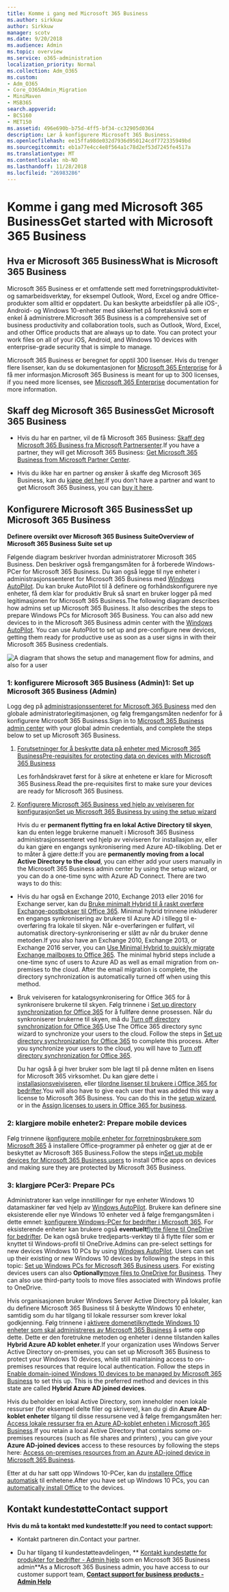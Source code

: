 ```yaml
---
title: Komme i gang med Microsoft 365 Business
ms.author: sirkkuw
author: Sirkkuw
manager: scotv
ms.date: 9/20/2018
ms.audience: Admin
ms.topic: overview
ms.service: o365-administration
localization_priority: Normal
ms.collection: Adm_O365
ms.custom:
- Adm_O365
- Core_O365Admin_Migration
- MiniMaven
- MSB365
search.appverid:
- BCS160
- MET150
ms.assetid: 496e690b-b75d-4ff5-bf34-cc32905d0364
description: Lær å konfigurere Microsoft 365 Business.
ms.openlocfilehash: ee15ffa98de032d7936d950124cdf772335949bd
ms.sourcegitcommit: eb1a77e4cc4e8f564a1c78d2ef53d7245fe4517a
ms.translationtype: MT
ms.contentlocale: nb-NO
ms.lasthandoff: 11/28/2018
ms.locfileid: "26983286"
---
```

# <a name="get-started-with-microsoft-365-business"></a><span data-ttu-id="a476d-103">Komme i gang med Microsoft 365 Business</span><span class="sxs-lookup"><span data-stu-id="a476d-103">Get started with Microsoft 365 Business</span></span>

## <a name="what-is-microsoft-365-business"></a><span data-ttu-id="a476d-104">Hva er Microsoft 365 Business</span><span class="sxs-lookup"><span data-stu-id="a476d-104">What is Microsoft 365 Business</span></span>

<span data-ttu-id="a476d-p101">Microsoft 365 Business er et omfattende sett med forretningsproduktivitet- og samarbeidsverktøy, for eksempel Outlook, Word, Excel og andre Office-produkter som alltid er oppdatert. Du kan beskytte arbeidsfiler på alle iOS-, Android- og Windows 10-enheter med sikkerhet på foretaksnivå som er enkel å administrere.</span><span class="sxs-lookup"><span data-stu-id="a476d-p101">Microsoft 365 Business is a comprehensive set of business productivity and collaboration tools, such as Outlook, Word, Excel, and other Office products that are always up to date. You can protect your work files on all of your iOS, Android, and Windows 10 devices with enterprise-grade security that is simple to manage.</span></span>
  
<span data-ttu-id="a476d-107">Microsoft 365 Business er beregnet for opptil 300 lisenser. Hvis du trenger flere lisenser, kan du se dokumentasjonen for [Microsoft 365 Enterprise](https://go.microsoft.com/fwlink/p/?linkid=860986) for å få mer informasjon.</span><span class="sxs-lookup"><span data-stu-id="a476d-107">Microsoft 365 Business is meant for up to 300 licenses, if you need more licenses, see [Microsoft 365 Enterprise](https://go.microsoft.com/fwlink/p/?linkid=860986) documentation for more information.</span></span> 
  
## <a name="get-microsoft-365-business"></a><span data-ttu-id="a476d-108">Skaff deg Microsoft 365 Business</span><span class="sxs-lookup"><span data-stu-id="a476d-108">Get Microsoft 365 Business</span></span>

- <span data-ttu-id="a476d-109">Hvis du har en partner, vil de få Microsoft 365 Business: [Skaff deg Microsoft 365 Business fra Microsoft Partnersenter](get-microsoft-365-business.md).</span><span class="sxs-lookup"><span data-stu-id="a476d-109">If you have a partner, they will get Microsoft 365 Business: [Get Microsoft 365 Business from Microsoft Partner Center](get-microsoft-365-business.md).</span></span>
    
- <span data-ttu-id="a476d-110">Hvis du ikke har en partner og ønsker å skaffe deg Microsoft 365 Business, kan du [kjøpe det her](https://www.microsoft.com/en-us/microsoft-365/business).</span><span class="sxs-lookup"><span data-stu-id="a476d-110">If you don't have a partner and want to get Microsoft 365 Business, you can [buy it here](https://www.microsoft.com/en-us/microsoft-365/business).</span></span>
    
## <a name="set-up-microsoft-365-business"></a><span data-ttu-id="a476d-111">Konfigurere Microsoft 365 Business</span><span class="sxs-lookup"><span data-stu-id="a476d-111">Set up Microsoft 365 Business</span></span>

 <span data-ttu-id="a476d-112">**Definere oversikt over Microsoft 365 Business Suite**</span><span class="sxs-lookup"><span data-stu-id="a476d-112">**Overview of Microsoft 365 Business Suite set up**</span></span>
  
<span data-ttu-id="a476d-p102">Følgende diagram beskriver hvordan administratorer Microsoft 365 Business. Den beskriver også fremgangsmåten for å forberede Windows-PCer for Microsoft 365 Business. Du kan også legge til nye enheter i administrasjonssenteret for Microsoft 365 Business med [Windows AutoPilot](add-autopilot-devices-and-profile.md). Du kan bruke AutoPilot til å definere og forhåndskonfigurere nye enheter, få dem klar for produktiv Bruk så snart en bruker logger på med legitimasjonen for Microsoft 365 Business.</span><span class="sxs-lookup"><span data-stu-id="a476d-p102">The following diagram describes how admins set up Microsoft 365 Business. It also describes the steps to prepare Windows PCs for Microsoft 365 Business. You can also add new devices to in the Microsoft 365 Business admin center with the [Windows AutoPilot](add-autopilot-devices-and-profile.md). You can use AutoPilot to set up and pre-configure new devices, getting them ready for productive use as soon as a user signs in with their Microsoft 365 Business credentials.</span></span>
  
![A diagram that shows the setup and management flow for admins, and also for a user](media/249f81fc-7e79-44c7-8425-3a0b7b651c3b.png)
  
### <a name="1-set-up-microsoft-365-business-admin"></a><span data-ttu-id="a476d-118">1: konfigurere Microsoft 365 Business (Admin)</span><span class="sxs-lookup"><span data-stu-id="a476d-118">1: Set up Microsoft 365 Business (Admin)</span></span>

<span data-ttu-id="a476d-119">Logg deg på [administrasjonssenteret for Microsoft 365 Business](https://portal.office.com/adminportal/home) med den globale administratorlegitimasjonen, og følg fremgangsmåten nedenfor for å konfigurere Microsoft 365 Business.</span><span class="sxs-lookup"><span data-stu-id="a476d-119">Sign in to [Microsoft 365 Business admin center](https://portal.office.com/adminportal/home) with your global admin credentials, and complete the steps below to set up Microsoft 365 Business.</span></span> 
  
1. [<span data-ttu-id="a476d-120">Forutsetninger for å beskytte data på enheter med Microsoft 365 Business</span><span class="sxs-lookup"><span data-stu-id="a476d-120">Pre-requisites for protecting data on devices with Microsoft 365 Business</span></span>](pre-requisites-for-data-protection.md)
    
    <span data-ttu-id="a476d-121">Les forhåndskravet først for å sikre at enhetene er klare for Microsoft 365 Business.</span><span class="sxs-lookup"><span data-stu-id="a476d-121">Read the pre-requisites first to make sure your devices are ready for Microsoft 365 Business.</span></span>
    
2. [<span data-ttu-id="a476d-122">Konfigurere Microsoft 365 Business ved hjelp av veiviseren for konfigurasjon</span><span class="sxs-lookup"><span data-stu-id="a476d-122">Set up Microsoft 365 Business by using the setup wizard</span></span>](set-up.md)
    
    <span data-ttu-id="a476d-p103">Hvis du er **permanent flytting fra en lokal Active Directory til skyen**, kan du enten legge brukerne manuelt i Microsoft 365 Business administrasjonssenteret ved hjelp av veiviseren for installasjon av, eller du kan gjøre en engangs synkronisering med Azure AD-tilkobling. Det er to måter å gjøre dette:</span><span class="sxs-lookup"><span data-stu-id="a476d-p103">If you are **permanently moving from a local Active Directory to the cloud**, you can either add your users manually in the Microsoft 365 Business admin center by using the setup wizard, or you can do a one-time sync with Azure AD Connect. There are two ways to do this:</span></span> 
    
  - <span data-ttu-id="a476d-p104">Hvis du har også en Exchange 2010, Exchange 2013 eller 2016 for Exchange server, kan du [Bruke minimalt Hybrid til å raskt overføre Exchange-postbokser til Office 365](https://support.office.com/article/fdecceed-0702-4af3-85be-f2a0013937ef). Minimal hybrid trinnene inkluderer en engangs synkronisering av brukere til Azure AD i tillegg til e-overføring fra lokale til skyen. Når e-overføringen er fullført, vil automatisk directory-synkronisering er slått av når du bruker denne metoden.</span><span class="sxs-lookup"><span data-stu-id="a476d-p104">If you also have an Exchange 2010, Exchange 2013, or Exchange 2016 server, you can [Use Minimal Hybrid to quickly migrate Exchange mailboxes to Office 365](https://support.office.com/article/fdecceed-0702-4af3-85be-f2a0013937ef). The minimal hybrid steps include a one-time sync of users to Azure AD as well as email migration from on-premises to the cloud. After the email migration is complete, the directory synchronization is automatically turned off when using this method.</span></span>
    
  - <span data-ttu-id="a476d-p105">Bruk veiviseren for katalogsynkronisering for Office 365 for å synkronisere brukerne til skyen. Følg trinnene i [Set up directory synchronization for Office 365](https://support.office.com/article/1b3b5318-6977-42ed-b5c7-96fa74b08846) for å fullføre denne prosessen. Når du synkroniserer brukerne til skyen, må du [Turn off directory synchronization for Office 365](https://support.office.com/article/ee5f861e-bd48-4267-83d1-a4ead4b4a00d).</span><span class="sxs-lookup"><span data-stu-id="a476d-p105">Use The Office 365 directory sync wizard to synchronize your users to the cloud. Follow the steps in [Set up directory synchronization for Office 365](https://support.office.com/article/1b3b5318-6977-42ed-b5c7-96fa74b08846) to complete this process. After you synchronize your users to the cloud, you will have to [Turn off directory synchronization for Office 365](https://support.office.com/article/ee5f861e-bd48-4267-83d1-a4ead4b4a00d).</span></span>
    
    <span data-ttu-id="a476d-p106">Du har også å gi hver bruker som ble lagt til på denne måten en lisens for Microsoft 365 virksomhet. Du kan gjøre dette i [installasjonsveiviseren](set-up.md), eller [tilordne lisenser til brukere i Office 365 for bedrifter](https://support.office.com/article/997596B5-4173-4627-B915-36ABAC6786DC).</span><span class="sxs-lookup"><span data-stu-id="a476d-p106">You will also have to give each user that was added this way a license to Microsoft 365 Business. You can do this in the [setup wizard](set-up.md), or in the [Assign licenses to users in Office 365 for business](https://support.office.com/article/997596B5-4173-4627-B915-36ABAC6786DC).</span></span>
    
### <a name="2-prepare-mobile-devices"></a><span data-ttu-id="a476d-133">2: klargjøre mobile enheter</span><span class="sxs-lookup"><span data-stu-id="a476d-133">2: Prepare mobile devices</span></span>

<span data-ttu-id="a476d-134">Følg trinnene i[konfigurere mobile enheter for forretningsbrukere som Microsoft 365](set-up-mobile-devices.md) å installere Office-programmer på enheter og gjør at de er beskyttet av Microsoft 365 Business.</span><span class="sxs-lookup"><span data-stu-id="a476d-134">Follow the steps in[Set up mobile devices for Microsoft 365 Business users](set-up-mobile-devices.md) to install Office apps on devices and making sure they are protected by Microsoft 365 Business.</span></span> 
  
### <a name="3-prepare-pcs"></a><span data-ttu-id="a476d-135">3: klargjøre PCer</span><span class="sxs-lookup"><span data-stu-id="a476d-135">3: Prepare PCs</span></span>

<span data-ttu-id="a476d-p107">Administratorer kan velge innstillinger for nye enheter Windows 10 datamaskiner før ved hjelp av [Windows AutoPilot](add-autopilot-devices-and-profile.md). Brukere kan definere sine eksisterende eller nye Windows 10 enheter ved å følge fremgangsmåten i dette emnet: [konfigurere Windows-PCer for bedrifter i Microsoft 365](set-up-windows-devices.md). For eksisterende enheter kan brukere også **eventuelt**[flytte filene til OneDrive for bedrifter](move-files-to-onedrive.md). De kan også bruke tredjeparts-verktøy til å flytte filer som er knyttet til Windows-profil til OneDrive.</span><span class="sxs-lookup"><span data-stu-id="a476d-p107">Admins can pre-select settings for new devices Windows 10 PCs by using [Windows AutoPilot](add-autopilot-devices-and-profile.md). Users can set up their existing or new Windows 10 devices by following the steps in this topic: [Set up Windows PCs for Microsoft 365 Business users](set-up-windows-devices.md). For existing devices users can also **Optionally**[move files to OneDrive for Business](move-files-to-onedrive.md). They can also use third-party tools to move files associated with Windows profile to OneDrive.</span></span>
  
<span data-ttu-id="a476d-p108">Hvis organisasjonen bruker Windows Server Active Directory på lokaler, kan du definere Microsoft 365 Business til å beskytte Windows 10 enheter, samtidig som du har tilgang til lokale ressurser som krever lokal godkjenning. Følg trinnene i [aktivere domenetilknyttede Windows 10 enheter som skal administreres av Microsoft 365 Business](manage-windows-devices.md) å sette opp dette. Dette er den foretrukne metoden og enheter i denne tilstanden kalles **Hybrid Azure AD koblet enheter**.</span><span class="sxs-lookup"><span data-stu-id="a476d-p108">If your organization uses Windows Server Active Directory on-premises, you can set up Microsoft 365 Business to protect your Windows 10 devices, while still maintaining access to on-premises resources that require local authentication. Follow the steps in [Enable domain-joined Windows 10 devices to be managed by Microsoft 365 Business](manage-windows-devices.md) to set this up. This is the preferred method and devices in this state are called **Hybrid Azure AD joined devices**.</span></span> 
  
<span data-ttu-id="a476d-143">Hvis du beholder en lokal Active Directory, som inneholder noen lokale ressurser (for eksempel delte filer og skrivere), kan du gi din **Azure AD-koblet enheter** tilgang til disse ressursene ved å følge fremgangsmåten her: [Access lokale ressurser fra en Azure AD-koblet enheten i Microsoft 365 Business](access-resources.md).</span><span class="sxs-lookup"><span data-stu-id="a476d-143">If you retain a local Active Directory that contains some on-premises resources (such as file shares and printers) , you can give your **Azure AD-joined devices** access to these resources by following the steps here: [Access on-premises resources from an Azure AD-joined device in Microsoft 365 Business](access-resources.md).</span></span>
  
<span data-ttu-id="a476d-144">Etter at du har satt opp Windows 10-PCer, kan du [installere Office automatisk](auto-install-or-uninstall-office.md) til enhetene.</span><span class="sxs-lookup"><span data-stu-id="a476d-144">After you have set up Windows 10 PCs, you can [automatically install Office](auto-install-or-uninstall-office.md) to the devices.</span></span> 
  
## <a name="contact-support"></a><span data-ttu-id="a476d-145">Kontakt kundestøtte</span><span class="sxs-lookup"><span data-stu-id="a476d-145">Contact support</span></span>

 <span data-ttu-id="a476d-146">**Hvis du må ta kontakt med kundestøtte:**</span><span class="sxs-lookup"><span data-stu-id="a476d-146">**If you need to contact support:**</span></span>
  
- <span data-ttu-id="a476d-147">Kontakt partneren din.</span><span class="sxs-lookup"><span data-stu-id="a476d-147">Contact your partner.</span></span>
    
- <span data-ttu-id="a476d-148">Du har tilgang til kundestøtteavdelingen, \*\* [Kontakt kundestøtte for produkter for bedrifter - Admin hjelp](https://support.office.com/article/32a17ca7-6fa0-4870-8a8d-e25ba4ccfd4b) som en Microsoft 365 Business admin\*\*</span><span class="sxs-lookup"><span data-stu-id="a476d-148">As a Microsoft 365 Business admin, you have access to our customer support team, **[Contact support for business products - Admin Help](https://support.office.com/article/32a17ca7-6fa0-4870-8a8d-e25ba4ccfd4b)**</span></span>
    

